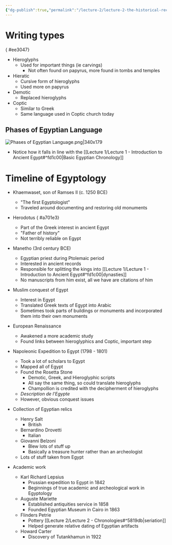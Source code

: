```yaml
---
{"dg-publish":true,"permalink":"/lecture-2/lecture-2-the-historical-record/","tags":["gardenEntry"]}
---
```


# Writing types
{ #ee3047}


- Hieroglyphs
	-  Used for important things (ie carvings)
		- Not often found on papyrus, more found in tombs and temples
- Hieratic
	- Cursive form of hieroglyphs
	- Used more on papyrus
- Demotic
	- Replaced hieroglyphs
- Coptic
	- Similar to Greek
	- Same language used in Coptic church today

## Phases of Egyptian Language
![Phases of Egyptian Language.png|340x179](/img/user/Images/Phases%20of%20Egyptian%20Language.png)
- Notice how it falls in line with the [[Lecture 1/Lecture 1 - Introduction to Ancient Egypt#^fd1c00\|Basic Egyptian Chronology]]

# Timeline of Egyptology

- Khaemwaset, son of Ramses II (c. 1250 BCE)
	- "The first Egyptologist"
	- Traveled around documenting and restoring old monuments
- Herodotus
{ #a701e3}

	- Part of the Greek interest in ancient Egypt
	- "Father of history"
	- Not terribly reliable on Egypt
- Manetho (3rd century BCE)
	- Egyptian priest during Ptolemaic period
	- Interested in ancient records
	- Responsible for splitting the kings into [[Lecture 1/Lecture 1 - Introduction to Ancient Egypt#^fd1c00\|dynasties]]
	- No manuscripts from him exist, all we have are citations of him
- Muslim conquest of Egypt
	- Interest in Egypt
	- Translated Greek texts of Egypt into Arabic
	- Sometimes took parts of buildings or monuments and incorporated them into their own monuments
- European Renaissance
	- Awakened a more academic study
	- Found links between hieroglyphics and Coptic, important step
- Napoleonic Expedition to Egypt (1798 - 1801)
	- Took a lot of scholars to Egypt
	- Mapped all of Egypt
	- Found the Rosetta Stone
		- Demotic, Greek, and Hieroglyphic scripts
		- All say the same thing, so could translate hieroglyphs
		- Champollion is credited with the decipherment of hieroglyphs
	- *Description de l'Egypte*
	- However, obvious conquest issues
- Collection of Egyptian relics
	- Henry Salt
		- British
	- Bernardino Drovetti
		- Italian
	- Giovanni Belzoni
		- Blew lots of stuff up
		- Basically a treasure hunter rather than an archeologist
	- Lots of stuff taken from Egypt
- Academic work
	- Karl Richard Lepsius
		- Prussian expedition to Egypt in 1842
		- Beginnings of true academic and archeological work in Egyptology
	- Auguste Mariette
		- Established antiquities service in 1858
		- Founded Egyptian Museum in Cairo in 1863
	- Flinders Petrie
		- Pottery [[Lecture 2/Lecture 2 - Chronologies#^5819db\|seriation]]
		- Helped generate relative dating of Egyptian artifacts
	- Howard Carter
		- Discovery of Tutankhamun in 1922